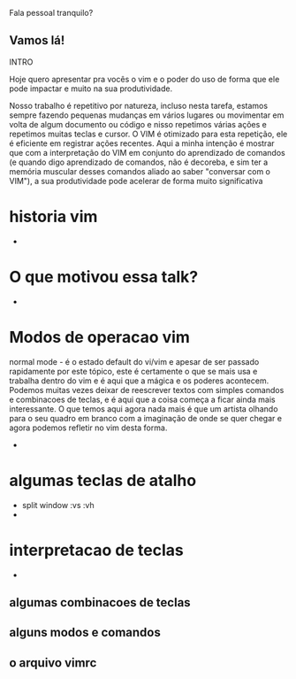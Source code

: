Fala pessoal tranquilo?

Vamos lá!
---
INTRO

Hoje quero apresentar pra vocês o vim e o  poder do uso de forma que ele pode 
impactar e muito na sua produtividade.

Nosso trabalho é repetitivo por natureza, incluso nesta tarefa, estamos sempre fazendo pequenas mudanças em vários lugares ou movimentar em volta de algum documento ou código e nisso repetimos várias ações e repetimos muitas teclas e cursor.
O VIM é otimizado para esta repetição, ele é eficiente em registrar ações recentes. Aqui a minha intenção é mostrar que com a interpretação do VIM em conjunto do aprendizado de comandos (e quando digo aprendizado de comandos, não é decoreba, e sim ter a memória muscular desses comandos aliado ao saber "conversar com o VIM"), a sua produtividade pode acelerar de forma muito significativa


# historia vim
-
# O que motivou essa talk?
-
# Modos de operacao vim
normal mode - é o estado default do vi/vim e apesar de ser passado rapidamente por este tópico, este é certamente o que se mais usa e trabalha dentro do vim e é aqui que a mágica e os poderes acontecem.
Podemos muitas vezes deixar de reescrever textos com simples comandos e combinacoes de teclas, e é aqui que a coisa começa a ficar ainda mais interessante. O que temos aqui agora nada mais é que um artista olhando para o seu quadro em branco com a imaginação de onde se quer chegar e agora podemos refletir no vim desta forma.

-
# algumas teclas de atalho
- split window :vs :vh
-
# interpretacao de teclas
-
algumas combinacoes de teclas
-
alguns modos e comandos
-
o arquivo vimrc
-


